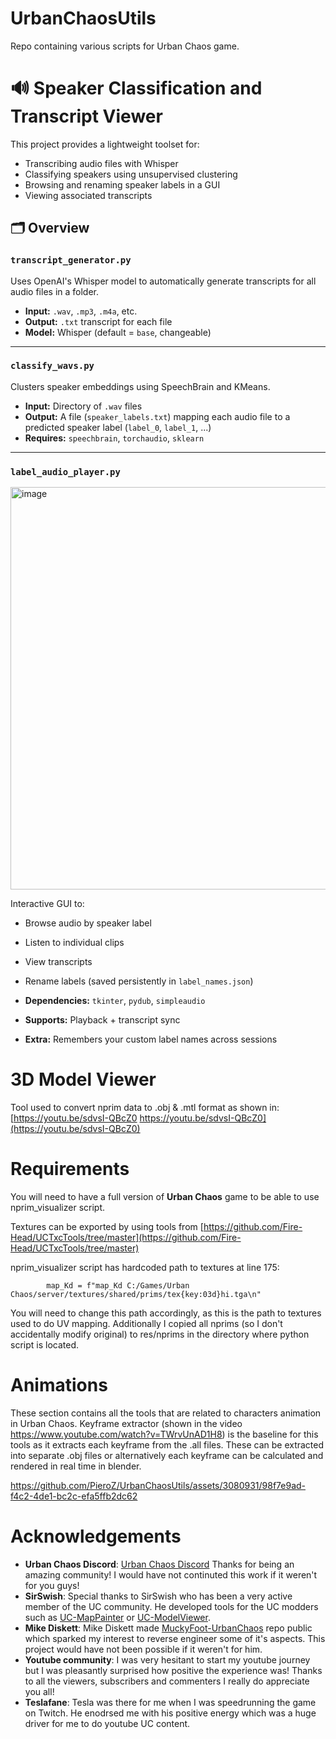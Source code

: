 # UrbanChaosUtils
Repo containing various scripts for Urban Chaos game.

# 🔊 Speaker Classification and Transcript Viewer

This project provides a lightweight toolset for:
- Transcribing audio files with Whisper
- Classifying speakers using unsupervised clustering
- Browsing and renaming speaker labels in a GUI
- Viewing associated transcripts

## 🗂 Overview

### `transcript_generator.py`
Uses OpenAI's Whisper model to automatically generate transcripts for all audio files in a folder.

- **Input:** `.wav`, `.mp3`, `.m4a`, etc.
- **Output:** `.txt` transcript for each file
- **Model:** Whisper (default = `base`, changeable)

---

### `classify_wavs.py`
Clusters speaker embeddings using SpeechBrain and KMeans.

- **Input:** Directory of `.wav` files
- **Output:** A file (`speaker_labels.txt`) mapping each audio file to a predicted speaker label (`label_0`, `label_1`, ...)
- **Requires:** `speechbrain`, `torchaudio`, `sklearn`

---

### `label_audio_player.py`

<img width="1425" height="644" alt="image" src="https://github.com/user-attachments/assets/38f76d24-60a6-43e6-80dd-a4832855575a" />


Interactive GUI to:
- Browse audio by speaker label
- Listen to individual clips
- View transcripts
- Rename labels (saved persistently in `label_names.json`)

- **Dependencies:** `tkinter`, `pydub`, `simpleaudio`
- **Supports:** Playback + transcript sync
- **Extra:** Remembers your custom label names across sessions

# 3D Model Viewer
Tool used to convert nprim data to .obj & .mtl format as shown in:
[https://youtu.be/sdvsI-QBcZ0 https://youtu.be/sdvsI-QBcZ0](https://youtu.be/sdvsI-QBcZ0)

# Requirements
You will need to have a full version of **Urban Chaos** game to be able to use nprim_visualizer script. 


Textures can be exported by using tools from [https://github.com/Fire-Head/UCTxcTools/tree/master](https://github.com/Fire-Head/UCTxcTools/tree/master)

nprim_visualizer script has hardcoded path to textures at line 175:

            map_Kd = f"map_Kd C:/Games/Urban Chaos/server/textures/shared/prims/tex{key:03d}hi.tga\n"

You will need to change this path accordingly, as this is the path to textures used to do UV mapping. 
Additionally I copied all nprims (so I don't accidentally modify original) to res/nprims in the directory where python script is located. 

# Animations
These section contains all the tools that are related to characters animation in Urban Chaos. 
Keyframe extractor (shown in the video https://www.youtube.com/watch?v=TWrvUnAD1H8) is the baseline for this tools as it extracts each keyframe from the .all files. 
These can be extracted into separate .obj files or alternatively each keyframe can be calculated and rendered in real time in blender. 

https://github.com/PieroZ/UrbanChaosUtils/assets/3080931/98f7e9ad-f4c2-4de1-bc2c-efa5ffb2dc62

# Acknowledgements

   + **Urban Chaos Discord**:  [Urban Chaos Discord](https://discord.gg/uHny8apA2n) Thanks for being an amazing community! I would have not continuted this work if it weren't for you guys! 
   + **SirSwish**: Special thanks to SirSwish who has been a very active member of the UC community. He developed tools for the UC modders such as [UC-MapPainter](https://github.com/SirSwish/UC-MapPainter) or [UC-ModelViewer](https://github.com/SirSwish/UC-ModelViewer). 
   + **Mike Diskett**: Mike Diskett made [MuckyFoot-UrbanChaos](https://github.com/dizzy2003/MuckyFoot-UrbanChaos) repo public which sparked my interest to reverse engineer some of it's aspects. This project would have not been possible if it weren't for him.
   + **Youtube community**: I was very hesitant to start my youtube journey but I was pleasantly surprised how positive the experience was! Thanks to all the viewers, subscribers and commenters I really do appreciate you all!
   + **Teslafane**: Tesla was there for me when I was speedrunning the game on Twitch. He enodrsed me with his positive energy which was a huge driver for me to do youtube UC content.
